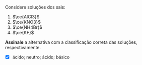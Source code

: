 Considere soluções dos sais:

1. $\ce{AlCl3}$
2. $\ce{KNO3}$
3. $\ce{NH4Br}$
4. $\ce{KF}$

**Assinale** a alternativa com a classificação correta das soluções, respectivamente.

- [x] ácido; neutro; ácido; básico

